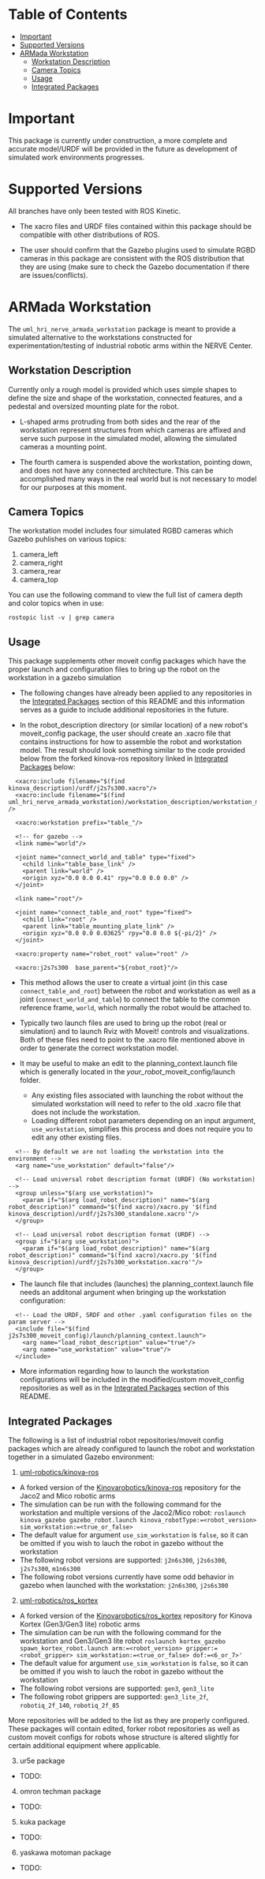 # Table of Contents

- [Important](#important) 
- [Supported Versions](#supported-versions)
- [ARMada Workstation](#armada-workstation)
  - [Workstation Description](#workstation-description)
  - [Camera Topics](#camera-topics)
  - [Usage](#usage)
  - [Integrated Packages](#integrated-packages)

# Important
This package is currently under construction, a more complete and accurate model/URDF will be provided in the future as development of simulated work environments progresses.  

# Supported Versions
All branches have only been tested with ROS Kinetic.  

- The xacro files and URDF files contained within this package should be compatible with other distributions of ROS.  

- The user should confirm that the Gazebo plugins used to simulate RGBD cameras in this package are consistent with the ROS distribution that they are using (make sure to check the Gazebo documentation if there are issues/conflicts).  

# ARMada Workstation
The `uml_hri_nerve_armada_workstation` package is meant to provide a simulated alternative to the workstations constructed for experimentation/testing of industrial robotic arms within the NERVE Center.  

## Workstation Description
Currently only a rough model is provided which uses simple shapes to define the size and shape of the workstation, connected features, and a pedestal and oversized mounting plate for the robot.  

- L-shaped arms protruding from both sides and the rear of the workstation represent structures from which cameras are affixed and serve such purpose in the simulated model, allowing the simulated cameras a mounting point. 

- The fourth camera is suspended above the workstation, pointing down, and does not have any connected architecture. This can be accomplished many ways in the real world but is not necessary to model for our purposes at this moment.  

## Camera Topics
The workstation model includes four simulated RGBD cameras which Gazebo puhlishes on various topics:  

1. camera_left
2. camera_right
3. camera_rear
4. camera_top

You can use the following command to view the full list of camera depth and color topics when in use:  
```
rostopic list -v | grep camera
```

## Usage
This package supplements other moveit config packages which have the proper launch and configuration files to bring up the robot on the workstation in a gazebo simulation  

- The following changes have already been applied to any repositories in the [Integrated Packages](#integrated-packages) section of this README and this information serves as a guide to include additional repositories in the future.  

- In the robot\_description directory (or similar location) of a new robot's moveit_config package, the user should create an .xacro file that contains instructions for how to assemble the robot and workstation model. The result should look something similar to the code provided below from the forked kinova-ros repository linked in [Integrated Packages](#integrated-packages) below:  

```
  <xacro:include filename="$(find kinova_description)/urdf/j2s7s300.xacro"/>
  <xacro:include filename="$(find uml_hri_nerve_armada_workstation)/workstation_description/workstation_model.urdf.xacro" />

  <xacro:workstation prefix="table_"/>

  <!-- for gazebo -->
  <link name="world"/>
  
  <joint name="connect_world_and_table" type="fixed">
    <child link="table_base_link" />
    <parent link="world" />
    <origin xyz="0.0 0.0 0.41" rpy="0.0 0.0 0.0" />    
  </joint> 

  <link name="root"/>

  <joint name="connect_table_and_root" type="fixed">
    <child link="root" />
    <parent link="table_mounting_plate_link" />
    <origin xyz="0.0 0.0 0.03625" rpy="0.0 0.0 ${-pi/2}" />    
  </joint> 

  <xacro:property name="robot_root" value="root" />

  <xacro:j2s7s300  base_parent="${robot_root}"/>
```

- This method allows the user to create a virtual joint (in this case `connect_table_and_root`) between the robot and workstation as well as a joint (`connect_world_and_table`) to connect the table to the common reference frame, `world`, which normally the robot would be attached to.  

- Typically two launch files are used to bring up the robot (real or simulation) and to launch Rviz with Moveit! controls and visualizations. Both of these files need to point to the .xacro file mentioned above in order to generate the correct workstation model.  

- It may be useful to make an edit to the planning\_context.launch file which is generally located in the *your_robot*\_moveit_config/launch folder.  
  - Any existing files associated with launching the robot without the simulated workstation will need to refer to the old .xacro file that does not include the workstation.  
  - Loading different robot parameters depending on an input argument, `use_workstation`, simplifies this process and does not require you to edit any other existing files.  

```
  <!-- By default we are not loading the workstation into the environment -->
  <arg name="use_workstation" default="false"/>

  <!-- Load universal robot description format (URDF) (No workstation) -->
  <group unless="$(arg use_workstation)">
    <param if="$(arg load_robot_description)" name="$(arg robot_description)" command="$(find xacro)/xacro.py '$(find kinova_description)/urdf/j2s7s300_standalone.xacro'"/>
  </group>

  <!-- Load universal robot description format (URDF) -->
  <group if="$(arg use_workstation)">
    <param if="$(arg load_robot_description)" name="$(arg robot_description)" command="$(find xacro)/xacro.py '$(find kinova_description)/urdf/j2s7s300_workstation.xacro'"/>
  </group>
```

- The launch file that includes (launches) the planning\_context.launch file needs an additonal argument when bringing up the workstation configuration:  

```
  <!-- Load the URDF, SRDF and other .yaml configuration files on the param server -->
  <include file="$(find j2s7s300_moveit_config)/launch/planning_context.launch">
    <arg name="load_robot_description" value="true"/>
    <arg name="use_workstation" value="true"/>
  </include>
```

- More information regarding how to launch the workstation configurations will be included in the modified/custom moveit_config repositories as well as in the [Integrated Packages](#integrated-packages) section of this README.  

## Integrated Packages
The following is a list of industrial robot repositories/moveit config packages which are already configured to launch the robot and workstation together in a simulated Gazebo environment:  

1. [uml-robotics/kinova-ros](https://github.com/uml-robotics/kinova-ros/tree/master)
  - A forked version of the [Kinovarobotics/kinova-ros](https://github.com/Kinovarobotics/kinova-ros) repository for the Jaco2 and Mico robotic arms
  - The simulation can be run with the following command for the workstation and multiple versions of the Jaco2/Mico robot: 
	`roslaunch kinova_gazebo gazebo_robot.launch kinova_robotType:=<robot_version> sim_workstation:=<true_or_false>`
  - The default value for argument `use_sim_workstation` is `false`, so it can be omitted if you wish to lauch the robot in gazebo without the workstation
  - The following robot versions are supported: `j2n6s300`, `j2s6s300`, `j2s7s300`, `m1n6s300`
  - The following robot versions currently have some odd behavior in gazebo when launched with the workstation: `j2n6s300`, `j2s6s300` 

2. [uml-robotics/ros_kortex](https://github.com/uml-robotics/ros_kortex)
  - A forked version of the [Kinovarobotics/ros_kortex](https://github.com/Kinovarobotics/ros_kortex) repository for Kinova Kortex (Gen3/Gen3 lite) robotic arms
  - The simulation can be run with the following command for the workstation and Gen3/Gen3 lite robot
	`roslaunch kortex_gazebo spawn_kortex_robot.launch arm:=<robot_version> gripper:=<robot_gripper> sim_workstation:=<true_or_false> dof:=<6_or_7>'`
  - The default value for argument `use_sim_workstation` is `false`, so it can be omitted if you wish to lauch the robot in gazebo without the workstation
  - The following robot versions are supported: `gen3`, `gen3_lite`
  - The following robot grippers are supported: `gen3_lite_2f`, `robotiq_2f_140`, `robotiq_2f_85`

More repositories will be added to the list as they are properly configured. These packages will contain edited, forker robot repositories as well as custom moveit configs for robots whose structure is altered slightly for certain additional equipment where applicable.  

3. ur5e package
  - TODO:  

4. omron techman package
  - TODO:  

5. kuka package
  - TODO:  

6. yaskawa motoman package
  - TODO:  




